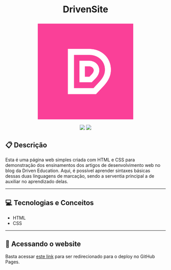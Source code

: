 # <p align = "center"> DrivenSite </p>

<p align="center">
   <img src="./images/2021-07-28_17-25_logo.png" width="300px" />
</p>

<p align="center">
   <img src="https://img.shields.io/badge/author-adnanbezerra-4dae71?style=flat-square" />
   <img src="https://img.shields.io/github/languages/count/adnanbezerra/DrivenSite?color=4dae71&style=flat-square" />
</p>


##  :clipboard: Descrição

Esta é uma página web simples criada com HTML e CSS para demonstração dos ensinamentos dos artigos de desenvolvimento web no blog da Driven Education. Aqui, é possível aprender sintaxes básicas dessas duas linguagens de marcação, sendo a serventia principal a de auxiliar no aprendizado delas.

***

## :computer:	 Tecnologias e Conceitos

- HTML
- CSS

***

## 🏁 Acessando o website

Basta acessar [este link](https://adnanbezerra.github.io/DrivenSite/) para ser redirecionado para o deploy no GitHub Pages.
